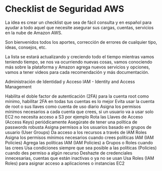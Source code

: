 # Checklist de Seguridad AWS
La idea es crear un checklist que sea de fácil consulta y en español para ayudar a todo aquel que necesite asegurar sus cargas, cuentas, servicios en la nube de Amazon AWS.

Son bienvenidos todos los aportes, corrección de errores de cualquier tipo, ideas, consejos, etc.

La lista se estará actualizando y creciendo todo el tiempo mientras vamos teniendo tiempo, se nos va ocurriendo nuevas cosas, vamos conociendo más sobre la plataforma y Amazon agrega nuevos servicios y opciones, vamos a tener videos para cada recomendación y más documentación.

Administración de Identidad y Acceso IAM - Identity and Access Management

Habilita el doble factor de autenticación (2FA) para la cuenta root como mínimo, habilitar 2FA en todas tus cuentas es lo mejor
Evita usar la cuenta de root o sus llaves como cuenta de uso diario
Asigna los permisos mínimos necesarios a cada cuenta que crees, si un usuario va a usar solo EC2 no necesita acceso a S3 por ejemplo
Rota las Llaves de Acceso (Access Keys) periódicamente
Asegúrate de tener una política de passwords robusta
Asigna permisos a los usuarios basado en grupos de usuario (User Groups)
Da acceso a los recursos a través de IAM Roles
Asigna los permisos mínimos necesarios cuando crees políticas IAM (IAM Policies) 
Agrega las políticas IAM (IAM Policies) a Grupos o Roles cuando las crees
Usa condiciones siempre que sea posible a las políticas (Policies) cuando des permiso a algún recurso
Deshazte de credenciales innecesarias, cuentas que están inactivas o ya no se usan
Usa Roles (IAM Roles) para asignar acceso a aplicaciones o instancias EC2
